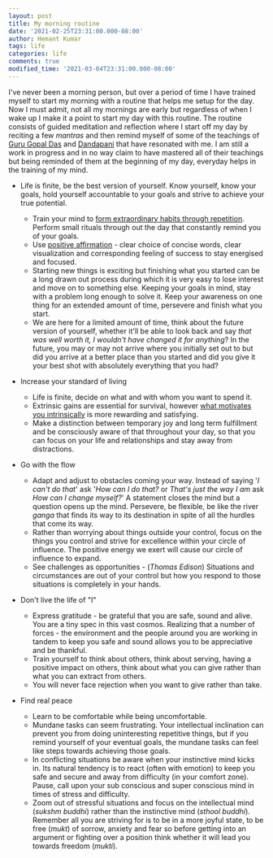 ```yaml
---
layout: post
title: My morning routine
date: '2021-02-25T23:31:00.000-08:00'
author: Hemant Kumar
tags: life
categories: life
comments: true
modified_time: '2021-03-04T23:31:00.000-08:00'
---
```


I've never been a morning person, but over a period of time I have trained myself to start my morning with a routine that helps me setup for the day. Now I must admit, not all my mornings are early but regardless of when I wake up I make it a point to start my day with this routine. The routine consists of guided meditation and reflection where I start off my day by reciting a few *mantras* and then remind myself of some of the teachings of [Guru Gopal Das](https://twitter.com/gaurgopald) and [Dandapani](https://twitter.com/DandapaniLLC) that have resonated with me. I am still a work in progress and in no way claim to have mastered all of their teachings but being reminded of them at the beginning of my day, everyday helps in the training of my mind.

- Life is finite, be the best version of yourself. Know yourself, know your goals, hold yourself accountable to your goals and strive to achieve your true potential.
  - Train your mind to [form extraordinary habits through repetition](https://www.sciencedaily.com/releases/2019/01/190128105227.htm). Perform small rituals through out the day that constantly remind you of your goals.
  - Use [positive affirmation](https://positivepsychology.com/daily-affirmations/) - clear choice of concise words, clear visualization and corresponding feeling of success to stay energised and focused.
  - Starting new things is exciting but finishing what you started can be a long drawn out process during which it is very easy to lose interest and move on to something else. Keeping your goals in mind, stay with a problem long enough to solve it. Keep your awareness on one thing for an extended amount of time, persevere and finish what you start.
  - We are here for a limited amount of time, think about the future version of yourself, whether it'll be able to look back and say *that was well worth it, I wouldn't have changed it for anything*? In the future, you may or may not arrive where you initially set out to but did you arrive at a better place than you started and did you give it your best shot with absolutely everything that you had?

- Increase your standard of living
  - Life is finite, decide on what and with whom you want to spend it.
  - Extrinsic gains are essential for survival, however [what motivates you intrinsically](https://www.healthline.com/health/intrinsic-motivation#extrinsic-motivation) is more rewarding and satisfying.
  - Make a distinction between temporary joy and long term fulfillment and be consciously aware of that throughout your day, so that you can focus on your life and relationships and stay away from distractions.

- Go with the flow
  - Adapt and adjust to obstacles coming your way. Instead of saying '*I can't do that*' ask '*How can I do that?* or *That's just the way I am* ask *How can I change myself?*' A statement closes the mind but a question opens up the mind.  Persevere, be flexible, be like the river *ganga* that finds its way to its destination in spite of all the hurdles that come its way.
  - Rather than worrying about things outside your control, focus on the things you control and strive for excellence within your circle of influence. The positive energy we exert will cause our circle of influence to expand.
  - See challenges as opportunities - (*Thomas Edison*) Situations and circumstances are out of your control but how you respond to those situations is completely in your hands.

- Don't live the life of "I"
  - Express gratitude - be grateful that you are safe, sound and alive. You are a tiny spec in this vast cosmos. Realizing that a number of forces - the environment and the people around you are working in tandem to keep you safe and sound allows you to be appreciative and be thankful.
  - Train yourself to think about others, think about serving, having a positive impact on others, think about what you can give rather than what you can extract from others.
  - You will never face rejection when you want to give rather than take.

- Find real peace
  - Learn to be comfortable while being uncomfortable.
  - Mundane tasks can seem frustrating. Your intellectual inclination can prevent you from doing uninteresting repetitive things, but if you remind yourself of your eventual goals, the mundane tasks can feel like steps towards achieving those goals.
  - In conflicting situations be aware when your instinctive mind kicks in. Its natural tendency is to react (often with emotion) to keep you safe and secure and away from difficulty (in your comfort zone). Pause, call upon your sub conscious and super conscious mind in times of stress and difficulty.
  - Zoom out of stressful situations and focus on the intellectual mind (*sukshm buddhi*) rather than the instinctive mind (*sthool buddhi*). Remember all you are striving for is to be in a more joyful state, to be free (*mukt*) of sorrow, anxiety and fear so before getting into an argument or fighting over a position think whether it will lead you towards freedom (*mukti*).
